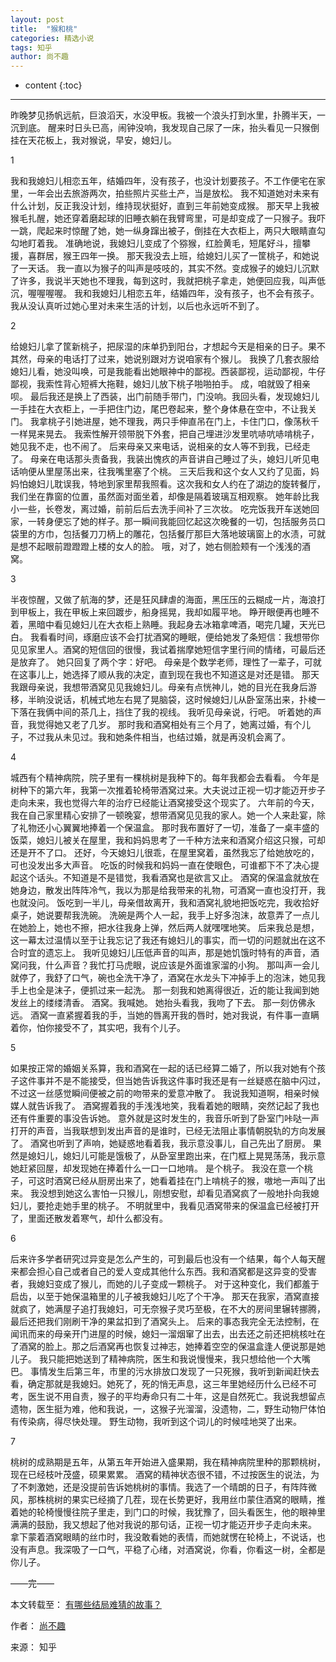 ```yaml
---
layout: post
title:  "猴和桃"
categories: 精选小说
tags: 知乎 
author: 尚不趣
---
```


* content
{:toc}
---
昨晚梦见扬帆远航，巨浪滔天，水没甲板。我被一个浪头打到水里，扑腾半天，一沉到底。
醒来时日头已高，闹钟没响，我发现自己尿了一床，抬头看见一只猴倒挂在天花板上，我对猴说，早安，媳妇儿。

1

我和我媳妇儿相恋五年，结婚四年，没有孩子，也没计划要孩子。不工作便宅在家里，一年会出去旅游两次，拍些照片买些土产，当是放松。
我不知道她对未来有什么计划，反正我没计划，维持现状挺好，直到三年前她变成猴。
那天早上我被猴毛扎醒，她还穿着磨起球的旧睡衣躺在我臂弯里，可是却变成了一只猴子。我吓一跳，爬起来时惊醒了她，她一纵身蹿出被子，倒挂在大衣柜上，两只大眼睛直勾勾地盯着我。
准确地说，我媳妇儿变成了个猕猴，红脸黄毛，短尾好斗，擅攀援，喜群居，猴王四年一换。
那天我没去上班，给媳妇儿买了一筐桃子，和她说了一天话。
我一直以为猴子的叫声是吱吱的，其实不然。变成猴子的媳妇儿沉默了许多，我说半天她也不理我，每到这时，我就把桃子拿走，她便回应我，叫声低沉，喔喔喔喔。
我和我媳妇儿相恋五年，结婚四年，没有孩子，也不会有孩子。我从没认真听过她心里对未来生活的计划，以后也永远听不到了。





2

给媳妇儿拿了筐新桃子，把尿湿的床单扔到阳台，才想起今天是相亲的日子。果不其然，母亲的电话打了过来，她说别跟对方说咱家有个猴儿。
我换了几套衣服给媳妇儿看，她没叫唤，可是我能看出她眼神中的鄙视。西装鄙视，运动鄙视，牛仔鄙视，我索性背心短裤大拖鞋，媳妇儿放下桃子啪啪拍手。
成，咱就毁了相亲呗。
最后我还是换上了西装，出门前随手带门，门没响。我回头看，发现媳妇儿一手挂在大衣柜上，一手把住门边，尾巴卷起来，整个身体悬在空中，不让我关门。
我拿桃子引她进屋，她不理我，两只手伸直吊在门上，卡住门口，像荡秋千一样晃来晃去。
我索性解开领带脱下外套，把自己埋进沙发里吭哧吭哧啃桃子，她见我不走，也不闹了。
后来母亲又来电话，说相亲的女人等不到我，已经走了。
母亲在电话那头责备我，我装出愧疚的声音讲自己睡过了头，媳妇儿听见电话响便从里屋荡出来，往我嘴里塞了个桃。
三天后我和这个女人又约了见面，妈妈怕媳妇儿耽误我，特地到家里帮我照看。这次我和女人约在了湖边的旋转餐厅，我们坐在靠窗的位置，虽然面对面坐着，却像是隔着玻璃互相观察。
她年龄比我小一些，长卷发，离过婚，前前后后去洗手间补了三次妆。
吃完饭我开车送她回家，一转身便忘了她的样子。那一瞬间我能回忆起这次晚餐的一切，包括服务员口袋里的方巾，包括餐刀刀柄上的雕花，包括餐厅那巨大落地玻璃窗上的水渍，可就是想不起眼前蹬蹬蹬上楼的女人的脸。
哦，对了，她右侧脸颊有一个浅浅的酒窝。

3

半夜惊醒，又做了航海的梦，还是狂风肆虐的海面，黑压压的云糊成一片，海浪打到甲板上，我在甲板上来回踱步，船身摇晃，我却如履平地。
睁开眼便再也睡不着，黑暗中看见媳妇儿在大衣柜上熟睡。我起身去冰箱拿啤酒，喝完几罐，天光已白。
我看看时间，琢磨应该不会打扰酒窝的睡眠，便给她发了条短信：我想带你见见家里人。酒窝的短信回的很慢，我试着揣摩她短信字里行间的情绪，可最后还是放弃了。
她只回复了两个字：好吧。
母亲是个数学老师，理性了一辈子，可就在这事儿上，她选择了顺从我的决定，直到现在我也不知道这是对还是错。
那天我跟母亲说，我想带酒窝见见我媳妇儿。母亲有点恍神儿，她的目光在我身后游移，半晌没说话，机械式地左右晃了晃脑袋，这时候媳妇儿从卧室荡出来，扑棱一下落在我俩中间的茶几上，挡住了我的视线。
我听见母亲说，行吧。
听着她的声音，我觉得她又老了几岁。
那时我和酒窝相处有三个月了，她离过婚，有个儿子，不过我从未见过。我和她条件相当，也结过婚，就是再没机会离了。

4

城西有个精神病院，院子里有一棵桃树是我种下的。每年我都会去看看。
今年是树种下的第六年，我第一次推着轮椅带酒窝过来。大夫说过正视一切才能迈开步子走向未来，我也觉得六年的治疗已经能让酒窝接受这个现实了。
六年前的今天，我在自己家里精心安排了一顿晚宴，想带酒窝见见我的家人。她一个人来赴宴，除了礼物还小心翼翼地捧着一个保温盒。
那时我布置好了一切，准备了一桌丰盛的饭菜，媳妇儿被关在屋里，我和妈妈思考了一千种方法来和酒窝介绍这只猴，可却还是开不了口。
还好，今天媳妇儿很乖，在屋里窝着，虽然我忘了给她放吃的，可也没发出多大声音。
吃饭的时候我和妈妈一直在使眼色，可谁都下不了决心提起这个话头。不知道是不是错觉，我看酒窝也是欲言又止。
酒窝的保温盒就放在她身边，散发出阵阵冷气，我以为那是给我带来的礼物，可酒窝一直也没打开，我也就没问。
饭吃到一半儿，母亲借故离开，我和酒窝礼貌地把饭吃完，我收拾好桌子，她说要帮我洗碗。
洗碗是两个人一起，我手上好多泡沫，故意弄了一点儿在她脸上，她也不擦，把水往我身上弹，然后两人就嘿嘿地笑。
后来我总是想，这一幕太过温情以至于让我忘记了我还有媳妇儿的事实，而一切的问题就出在这不合时宜的遗忘上。
我听见媳妇儿压低声音的叫声，那是她饥饿时特有的声音，酒窝问我，什么声音？我忙打马虎眼，说应该是外面谁家溜的小狗。
那叫声一会儿就停了，我舒了口气，碗也全洗干净了，酒窝在水龙头下冲掉手上的泡沫，她见我手上也全是沫子，便抓过来一起洗。
那一刻我和她离得很近，近的能让我闻到她发丝上的缕缕清香。
酒窝。我喊她。
她抬头看我，我吻了下去。
那一刻仿佛永远。
酒窝一直紧握着我的手，当她的唇离开我的唇时，她对我说，有件事一直瞒着你，怕你接受不了，其实吧，我有个儿子。

5

如果按正常的婚姻关系算，我和酒窝在一起的话已经算二婚了，所以我对她有个孩子这件事并不是不能接受，但当她告诉我这件事时我还是有一丝疑惑在脑中闪过，不过这一丝感觉瞬间便被之前的吻带来的爱意冲散了。
我说我知道啊，相亲时候媒人就告诉我了。
酒窝握着我的手浅浅地笑，我看着她的眼睛，突然记起了我也还有件重要的事没告诉她。
意外就是这时发生的，我音乐听到了卧室门咔哒一声打开的声音，当我联想到发出声音的是谁时，已经无法阻止事情朝脱轨的方向发展了。
酒窝也听到了声响，她疑惑地看着我，我示意没事儿，自己先出了厨房。
果然是媳妇儿，媳妇儿可能是饿极了，从卧室里跑出来，在门框上晃晃荡荡，我示意她赶紧回屋，却发现她在捧着什么一口一口地啃。
是个桃子。
我没在意一个桃子，可这时酒窝已经从厨房出来了，她看着挂在门上啃桃子的猴，嗷地一声叫了出来。
我没想到她这么害怕一只猴儿，刚想安慰，却看见酒窝疯了一般地扑向我媳妇儿，要抢走她手里的桃子。
不明就里中，我看见酒窝带来的保温盒已经被打开了，里面还散发着寒气，却什么都没有。

6

后来许多学者研究过异变是怎么产生的，可到最后也没有一个结果，每个人每天醒来都会担心自己或者自己的爱人变成其他什么东西。我和酒窝都是这异变的受害者，我媳妇变成了猴儿，而她的儿子变成一颗桃子。
对于这种变化，我们都羞于启齿，以至于她保温箱里的儿子被我媳妇儿吃了个干净。
那天在我家，酒窝直接就疯了，她满屋子追打我媳妇，可无奈猴子灵巧至极，在不大的房间里辗转挪腾，最后还把我们刚刷干净的果盆扣到了酒窝头上。
后来的事态我完全无法控制，在闻讯而来的母亲开门进屋的时候，媳妇一溜烟窜了出去，出去还之前还把桃核吐在了酒窝的脸上。那之后酒窝再也恢复过神志，她捧着空空的保温盒逢人便说那是她儿子。
我只能把她送到了精神病院，医生和我说慢慢来，我只想给他一个大嘴巴。
事情发生后第三年，市里的污水排放口发现了一只死猴，我听到新闻赶快去看，确定那就是我媳妇。她死了，死的悄无声息，这三年里她经历什么已经不可考，医生说不用自责，猴子的平均寿命只有二十年，这是自然死亡。我说我想留点遗物，医生挺为难，他和我说，一，这猴子光溜溜，没遗物，二，野生动物尸体怕有传染病，得尽快处理。
野生动物，我听到这个词儿的时候哇地哭了出来。

7

桃树的成熟期是五年，从第五年开始进入盛果期，我在精神病院里种的那颗桃树，现在已经枝叶茂盛，硕果累累。
酒窝的精神状态很不错，不过按医生的说法，为了不刺激她，还是没提前告诉她桃树的事情。我选了一个晴朗的日子，有阵阵微风，那株桃树的果实已经摘了几茬，现在长势更好，我用丝巾蒙住酒窝的眼睛，推着她的轮椅慢慢往院子里走，到门口的时候，我犹豫了，回头看医生，他的眼神里满满的鼓励，我又想起了他对我说的那句话，正视一切才能迈开步子走向未来。
拿下蒙着酒窝眼睛的丝巾时，我没敢看她的表情，而她就愣在轮椅上，不说话，也没有声息。我深吸了一口气，平稳了心绪，对酒窝说，你看，你看这一树，全都是你儿子。

——完——


本文转载至：	[有哪些结局难猜的故事？](https://www.zhihu.com/question/28722946/answer/297242504)

作者：	[尚不趣](https://www.zhihu.com/people/shangbuqu9157)

来源：   知乎